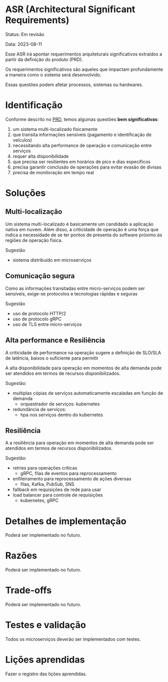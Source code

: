 # ASR (Architectural Significant Requirements)

Status: Em revisão

Data: 2023-08-11

Esse ASR irá apontar requerimentos arquiteturais significativos extraídos a partir da definição do produto (PRD).

Os requerimentos significativos são aqueles que impactam profundamente a maneira como o sistema será desenvolvido.

Essas questões podem afetar processos, sistemas ou hardwares.

# Identificação 

Conforme descrito no [PRD](./pdr-pedagio.md), temos algumas questões **bem significativas**:

1. um sistema multi-localizado fisicamente
2. que transita informações sensíveis (pagamento e identificação de veículos)
3. necessitando alta performance de operação e comunicação entre serviços
4. requer alta disponibilidade
5. que precisa ser resilientes em horários de pico e dias específicos
6. precisa garantir conclusão de operações para evitar evasão de divisas
7. precisa de monitoração em tempo real

# Soluções

## Multi-localização

Um sistema multi-localizado é basicamente um candidado a aplicação nativa em nuvem. Além disso, a criticidade de operação é uma força que indica a necessidade de se ter pontos de presenta do software próximo às regiões de operação física.

Sugestão

- sistema distribuído em microserviços

## Comunicação segura

Como as informações transitadas entre micro-serviços podem ser sensíveis, exige-se protocolos e tecnologias rápidas e seguras

Sugestão

- uso de protocolo HTTP/2
- uso de protocolo gRPC
- uso de TLS entre micro-serviços

## Alta performance e Resiliência

A criticidade de performance na operação sugere a definição de SLO/SLA de latência, baixos o suficiente para permitir 

A alta disponibilidade para operação em momentos de alta demanda pode ser atendidos em termos de recursos disponibilizados.

Sugestão:

- multiplas cópias de serviços automaticamente escaladas em função de demanda 
  - orquestrador de serviços: kubernetes
- redundância de serviços:
  - hpa nos serviços dentro do kubernetes

## Resiliência

A a resiliência para operação em momentos de alta demanda pode ser atendidos em termos de recursos disponibilizados.

Sugestão:

- retries para operações críticas
  - gRPC, filas de eventos para reprocessamento
- enfileiramento para reprocessamento de ações diversas
  - filas, Kafka, PubSub, SNS
- fallback em requisições de rede para usar
- load balancer para controle de requisições
  - kubernetes, gRPC


# Detalhes de implementação

Poderá ser implementado no futuro.

# Razões

Poderá ser implementado no futuro.

# Trade-offs

Poderá ser implementado no futuro.

# Testes e validação

Todos os microserviços deverão ser implementados com testes.

# Lições aprendidas

Fazer o registro das lições aprendidas.

